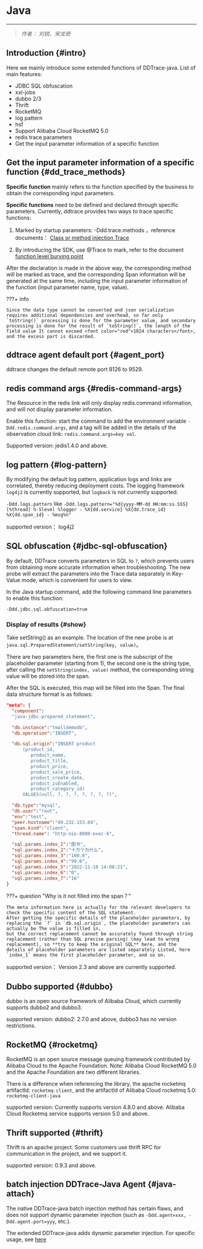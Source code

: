 # Java

---

> *作者： 刘锐、宋龙奇*

## Introduction {#intro}

Here we mainly introduce some extended functions of DDTrace-java. List of main features:

- JDBC SQL obfuscation
- xxl-jobs
- dubbo 2/3
- Thrift
- RocketMQ
- log pattern
- hsf
- Support Alibaba Cloud RocketMQ 5.0
- redis trace parameters
- Get the input parameter information of a specific function

## Get the input parameter information of a specific function {#dd_trace_methods}
**Specific function** mainly refers to the function specified by the business to obtain the corresponding input parameters.

**Specific functions** need to be defined and declared through specific parameters. Currently, ddtrace provides two ways to trace specific functions:

1. Marked by startup parameters: -Ddd.trace.methods ，reference documents： [Class or method injection Trace](https://docs.guance.com/integrations/apm/ddtrace/ddtrace-skill-param/#5-trace)

2. By introducing the SDK, use @Trace to mark, refer to the document [function level burying point](https://docs.guance.com/integrations/apm/ddtrace/ddtrace-skill-api/#2)

After the declaration is made in the above way, the corresponding method will be marked as trace, and the corresponding Span information will be generated at the same time, including the input parameter information of the function (input parameter name, type, value).

???+ info

    Since the data type cannot be converted and json serialization requires additional dependencies and overhead, so far only `toString()` processing is done for the parameter value, and secondary processing is done for the result of `toString()`, the length of the field value It cannot exceed <font color="red">1024 characters</font>, and the excess part is discarded.

## ddtrace agent default port {#agent_port}
ddtrace changes the default remote port 8126 to 9529.

## redis command args {#redis-command-args}
The Resource in the redis link will only display redis.command information, and will not display parameter information.

Enable this function: start the command to add the environment variable `-Ddd.redis.command.args`, and a tag will be added in the details of the observation cloud link: `redis.command.args=key val`.

Supported version: jedis1.4.0 and above.

## log pattern {#log-pattern}
By modifying the default log pattern, application logs and links are correlated, thereby reducing deployment costs. The logging framework `log4j2` is currently supported, but `logback` is not currently supported.

`-Ddd.logs.pattern` like `-Ddd.logs.pattern="%d{yyyy-MM-dd HH:mm:ss.SSS} [%thread] %-5level %logger - %X{dd.service} %X{dd.trace_id} %X{dd.span_id} - %msg%n"`

supported version： log4j2

## SQL obfuscation {#jdbc-sql-obfuscation}

By default, DDTrace converts parameters in SQL to `?`, which prevents users from obtaining more accurate information when troubleshooting. The new probe will extract the parameters into the Trace data separately in Key-Value mode, which is convenient for users to view.

In the Java startup command, add the following command line parameters to enable this function:

```shell
-Ddd.jdbc.sql.obfuscation=true
```

### Display of results {#show}

Take setString() as an example. The location of the new probe is at `java.sql.PreparedStatement/setString(key, value)`。

There are two parameters here, the first one is the subscript of the placeholder parameter (starting from 1), the second one is the string type, after calling the `setString(index, value)` method, the corresponding string value will be stored into the span.

After the SQL is executed, this map will be filled into the Span. The final data structure format is as follows:

```json hl_lines="17 26 27 28 29 30 31 32"
"meta": {
  "component":
  "java-jdbc-prepared_statement",

  "db.instance":"tmalldemodb",
  "db.operation":"INSERT",

  "db.sql.origin":"INSERT product
	  (product_id,
		 product_name,
		 product_title,
		 product_price,
		 product_sale_price,
		 product_create_date,
		 product_isEnabled,
		 product_category_id)
	  VALUES(null, ?, ?, ?, ?, ?, ?, ?)",

  "db.type":"mysql",
  "db.user":"root",
  "env":"test",
  "peer.hostname":"49.232.153.84",
  "span.kind":"client",
  "thread.name": "http-nio-8080-exec-6",

  "sql.params.index_1":"图书",
  "sql.params.index_2":"十万个为什么",
  "sql.params.index_3":"100.0",
  "sql.params.index_4":"99.0",
  "sql.params.index_5":"2022-11-10 14:08:21",
  "sql.params.index_6":"0",
  "sql.params.index_7":"16"
}
```

???+ question "Why is it not filled into the span？"

    The meta information here is actually for the relevant developers to check the specific content of the SQL statement. 
    After getting the specific details of the placeholder parameters, by replacing the `?` in `db.sql.origin`, the placeholder parameters can actually be The value is filled in, 
    but the correct replacement cannot be accurately found through string replacement (rather than SQL precise parsing) (may lead to wrong replacement), so **try to keep the original SQL** here, and the details of placeholder parameters are listed separately Listed, here `index_1` means the first placeholder parameter, and so on.


supported version： Version 2.3 and above are currently supported.

## Dubbo supported {#dubbo}

dubbo is an open source framework of Alibaba Cloud, which currently supports dubbo2 and dubbo3.

supported version: dubbo2: 2.7.0 and above, dubbo3 has no version restrictions.

## RocketMQ {#rocketmq}

RocketMQ is an open source message queuing framework contributed by Alibaba Cloud to the Apache Foundation. Note: Alibaba Cloud RocketMQ 5.0 and the Apache Foundation are two different libraries.

There is a difference when referencing the library, the apache rocketmq artifactId: `rocketmq-client`, and the artifactId of Alibaba Cloud rocketmq 5.0: `rocketmq-client-java`

supported version: Currently supports version 4.8.0 and above. Alibaba Cloud Rocketmq service supports version 5.0 and above.

## Thrift supported {#thrift}

Thrift is an apache project. Some customers use thrift RPC for communication in the project, and we support it.

supported version: 0.9.3 and above.

## batch injection DDTrace-Java Agent {#java-attach}

The native DDTrace-java batch injection method has certain flaws, and does not support dynamic parameter injection (such as `-Ddd.agent=xxx, -Ddd.agent.port=yyy`, etc.).

The extended DDTrace-java adds dynamic parameter injection. For specific usage, see [here](ddtrace-attach.md)
